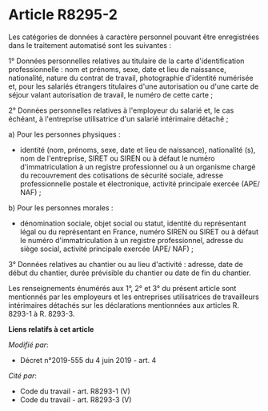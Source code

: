 # Article R8295-2

Les catégories de données à caractère personnel pouvant être enregistrées dans le traitement automatisé sont les suivantes :

1° Données personnelles relatives au titulaire de la carte d'identification professionnelle : nom et prénoms, sexe, date et
lieu de naissance, nationalité, nature du contrat de travail, photographie d'identité numérisée et, pour les salariés
étrangers titulaires d'une autorisation ou d'une carte de séjour valant autorisation de travail, le numéro de cette carte ;

2° Données personnelles relatives à l'employeur du salarié et, le cas échéant, à l'entreprise utilisatrice d'un salarié
intérimaire détaché ;

a) Pour les personnes physiques :

- identité (nom, prénoms, sexe, date et lieu de naissance), nationalité (s), nom de l'entreprise, SIRET ou SIREN ou à défaut
le numéro d'immatriculation à un registre professionnel ou à un organisme chargé du recouvrement des cotisations de sécurité
sociale, adresse professionnelle postale et électronique, activité principale exercée (APE/ NAF) ;

b) Pour les personnes morales :

- dénomination sociale, objet social ou statut, identité du représentant légal ou du représentant en France, numéro SIREN ou
SIRET ou à défaut le numéro d'immatriculation à un registre professionnel, adresse du siège social, activité principale
exercée (APE/ NAF) ;

3° Données relatives au chantier ou au lieu d'activité : adresse, date de début du chantier, durée prévisible du chantier ou
date de fin du chantier.

Les renseignements énumérés aux 1°, 2° et 3° du présent article sont mentionnés par les employeurs et les entreprises
utilisatrices de travailleurs intérimaires détachés sur les déclarations mentionnées aux articles R. 8293-1 à R. 8293-3.

**Liens relatifs à cet article**

_Modifié par_:

  - Décret n°2019-555 du 4 juin 2019 - art. 4

_Cité par_:

  - Code du travail - art. R8293-1 (V)
  - Code du travail - art. R8293-3 (V)
